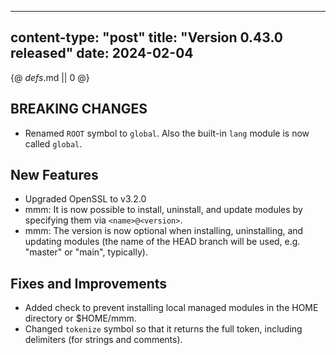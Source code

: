 -----
content-type: "post"
title: "Version 0.43.0 released"
date: 2024-02-04
-----
{@ _defs_.md || 0 @}

## BREAKING CHANGES

- Renamed `ROOT` symbol to `global`. Also the built-in `lang` module is now called `global`.

## New Features

- Upgraded OpenSSL to v3.2.0
- mmm: It is now possible to install, uninstall, and update modules by specifying them via `<name>@<version>`.
- mmm: The version is now optional when installing, uninstalling, and updating modules (the name of the HEAD branch will be used, e.g. "master" or "main", typically).

## Fixes and Improvements

- Added check to prevent installing local managed modules in the HOME directory or $HOME/mmm.
- Changed `tokenize` symbol so that it returns the full token, including delimiters (for strings and comments).

